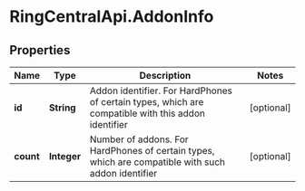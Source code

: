 # RingCentralApi.AddonInfo

## Properties
Name | Type | Description | Notes
------------ | ------------- | ------------- | -------------
**id** | **String** | Addon identifier. For HardPhones of certain types, which are compatible with this addon identifier | [optional] 
**count** | **Integer** | Number of addons. For HardPhones of certain types, which are compatible with such addon identifier | [optional] 


